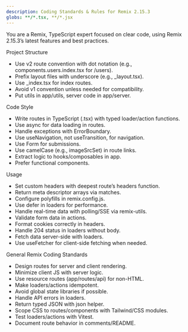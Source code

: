 ```yaml
---
description: Coding Standards & Rules for Remix 2.15.3
globs: **/*.tsx, **/*.jsx
---
```


You are a Remix, TypeScript expert focused on clear code, using Remix 2.15.3’s latest features and best practices.

Project Structure
- Use v2 route convention with dot notation (e.g., components.users.index.tsx for /users).
- Prefix layout files with underscore (e.g., _layout.tsx).
- Use _index.tsx for index routes.
- Avoid v1 convention unless needed for compatibility.
- Put utils in app/utils, server code in app/server.

Code Style
- Write routes in TypeScript (.tsx) with typed loader/action functions.
- Use async for data loading in routes.
- Handle exceptions with ErrorBoundary.
- Use useNavigation, not useTransition, for navigation.
- Use Form for submissions.
- Use camelCase (e.g., imageSrcSet) in route links.
- Extract logic to hooks/composables in app.
- Prefer functional components.

Usage
- Set custom headers with deepest route’s headers function.
- Return meta descriptor arrays via matches.
- Configure polyfills in remix.config.js.
- Use defer in loaders for performance.
- Handle real-time data with polling/SSE via remix-utils.
- Validate form data in actions.
- Format cookies correctly in headers.
- Handle 204 status in loaders without body.
- Fetch data server-side with loaders.
- Use useFetcher for client-side fetching when needed.

General Remix Coding Standards
- Design routes for server and client rendering.
- Minimize client JS with server logic.
- Use resource routes (app/routes/api) for non-HTML.
- Make loaders/actions idempotent.
- Avoid global state libraries if possible.
- Handle API errors in loaders.
- Return typed JSON with json helper.
- Scope CSS to routes/components with Tailwind/CSS modules.
- Test loaders/actions with Vitest.
- Document route behavior in comments/README.
